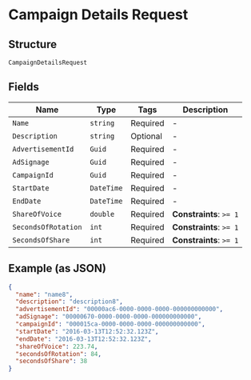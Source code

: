 
# Campaign Details Request

## Structure

`CampaignDetailsRequest`

## Fields

| Name | Type | Tags | Description |
|  --- | --- | --- | --- |
| `Name` | `string` | Required | - |
| `Description` | `string` | Optional | - |
| `AdvertisementId` | `Guid` | Required | - |
| `AdSignage` | `Guid` | Required | - |
| `CampaignId` | `Guid` | Required | - |
| `StartDate` | `DateTime` | Required | - |
| `EndDate` | `DateTime` | Required | - |
| `ShareOfVoice` | `double` | Required | **Constraints**: `>= 1` |
| `SecondsOfRotation` | `int` | Required | **Constraints**: `>= 1` |
| `SecondsOfShare` | `int` | Required | **Constraints**: `>= 1` |

## Example (as JSON)

```json
{
  "name": "name8",
  "description": "description8",
  "advertisementId": "00000ac6-0000-0000-0000-000000000000",
  "adSignage": "00000670-0000-0000-0000-000000000000",
  "campaignId": "000015ca-0000-0000-0000-000000000000",
  "startDate": "2016-03-13T12:52:32.123Z",
  "endDate": "2016-03-13T12:52:32.123Z",
  "shareOfVoice": 223.74,
  "secondsOfRotation": 84,
  "secondsOfShare": 38
}
```

